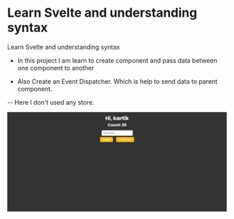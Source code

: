 # Learn Svelte and understanding syntax
 Learn Svelte and understanding syntax

- In this project I am learn to create component and pass data between one component to another

- Also Create an Event Dispatcher. Which is help to send data to parent component.

-- Here I don't used any store.

![alt text](output.png)